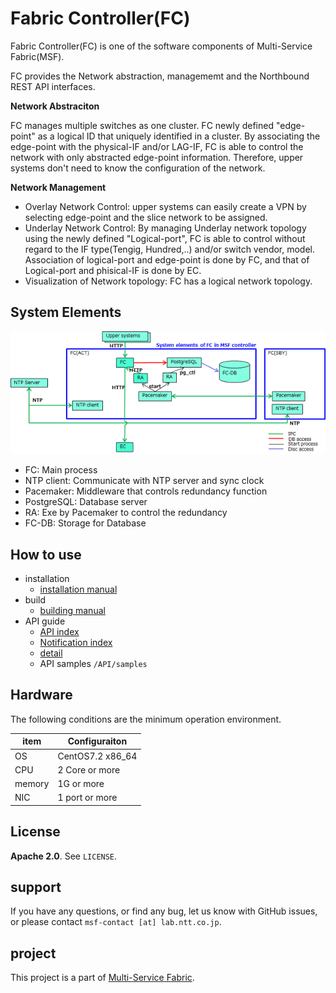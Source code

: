 # Fabric Controller(FC)

Fabric Controller(FC) is one of the software components of Multi-Service Fabric(MSF).

FC provides the Network abstraction, managememt and the Northbound REST API interfaces.

**Network Abstraciton**

FC manages multiple switches as one cluster. FC newly defined "edge-point" as a logical ID that uniquely identified in a cluster. By associating the edge-point with the physical-IF and/or LAG-IF, FC is able to control the network with only abstracted edge-point information. Therefore, upper systems don't need to know the configuration of the network.

**Network Management**
- Overlay Network Control: upper systems can easily create a VPN by selecting edge-point and the slice network to be assigned.
- Underlay Network Control: By managing Underlay network topology using the newly defined "Logical-port", FC is able to control without regard to  the IF type(Tengig, Hundred,..) and/or switch vendor, model. Association of logical-port and edge-point is done by FC, and that of Logical-port and phisical-IF is done by EC.
- Visualization of Network topology: FC has a logical network topology.

## System Elements

![system_elements_fc](doc/img/system_elements_fc.png)

- FC: Main process
- NTP client: Communicate with NTP server and sync clock
- Pacemaker: Middleware that controls redundancy function
- PostgreSQL: Database server
- RA: Exe by Pacemaker to control the redundancy
- FC-DB: Storage for Database

## How to use
- installation
    - [installation manual](doc/fabric_controller_installation_manual.md)
- build
    - [building manual](doc/fabric_controller_building_guide.md)
- API guide
    - [API index](API/controller_api_index.md)
    - [Notification index](API/controller_api_notification_index.md)
    - [detail](API/controller_api.xlsx)
    - API samples `/API/samples`


## Hardware
The following conditions are the minimum operation environment.

| item | Configuraiton |
| ---- | ---- |
| OS | CentOS7.2 x86_64 |
| CPU | 2 Core or more |
| memory | 1G or more |
| NIC | 1 port or more |

## License
**Apache 2.0**. See `LICENSE`.

## support
If you have any questions, or find any bug, let us know with GitHub issues, or please contact `msf-contact [at] lab.ntt.co.jp`.

## project
This project is a part of [Multi-Service Fabric](https://github.com/multi-service-fabric/).
